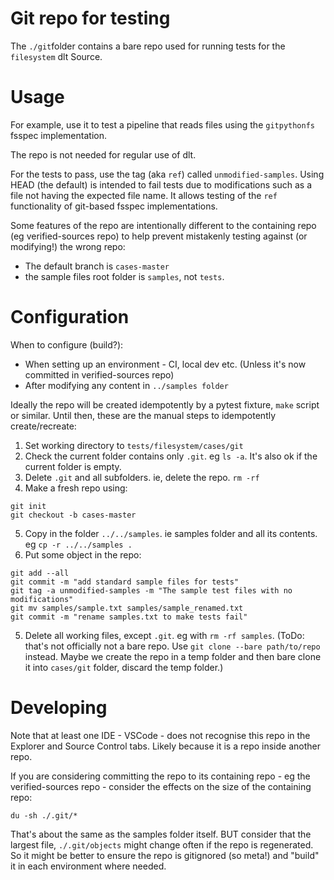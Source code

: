 # Git repo for testing

The `./git`folder contains a bare repo used for running tests for the `filesystem` dlt Source. 

# Usage

For example, use it to test a pipeline that reads files using the `gitpythonfs` fsspec implementation.

The repo is not needed for regular use of dlt.

For the tests to pass, use the tag (aka `ref`) called `unmodified-samples`.  Using HEAD (the default) is intended to fail tests due to modifications such as a file not having the expected file name.  It allows testing of the `ref` functionality of git-based fsspec implementations.

Some features of the repo are intentionally different to the containing repo (eg verified-sources repo) to help prevent mistakenly testing against (or modifying!) the wrong repo:

- The default branch is `cases-master`
- the sample files root folder is `samples`, not `tests`.

# Configuration

When to configure (build?):
- When setting up an environment - CI, local dev etc. (Unless it's now committed in verified-sources repo)
- After modifying any content in `../samples folder`

Ideally the repo will be created idempotently by a pytest fixture, `make` script or similar.  Until then, these are the manual steps to idempotently create/recreate:

1. Set working directory to `tests/filesystem/cases/git`
2. Check the current folder contains only `.git`. eg `ls -a`. It's also ok if
the current folder is empty.
3. Delete `.git` and all subfolders. ie, delete the repo.  `rm -rf`
4. Make a fresh repo using:

```
git init
git checkout -b cases-master
```

5. Copy in the folder `../../samples`. ie samples folder and all its contents. eg `cp -r ../../samples .`
6. Put some object in the repo:

```
git add --all
git commit -m "add standard sample files for tests"
git tag -a unmodified-samples -m "The sample test files with no modifications"
git mv samples/sample.txt samples/sample_renamed.txt
git commit -m "rename samples.txt to make tests fail"
```

5. Delete all working files, except `.git`. eg with `rm -rf samples`. (ToDo: that's not officially not a bare repo. Use `git clone --bare path/to/repo` instead. Maybe we create the repo in a temp folder and then bare clone it into `cases/git` folder, discard the temp folder.)

# Developing

Note that at least one IDE - VSCode - does not recognise this repo in the Explorer and Source Control tabs. Likely because it is a repo inside another repo.

If you are considering committing the repo to its containing repo - eg the verified-sources repo -  consider the effects on the size of the containing repo:

`du -sh ./.git/*`

That's about the same as the samples folder itself. BUT consider that the largest file, `./.git/objects` might change often if the repo is regenerated. So it might be better to ensure the repo is gitignored (so meta!) and "build" it in each environment where needed.

